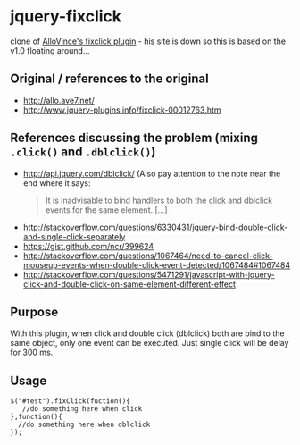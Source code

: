 jquery-fixclick
===============

clone of [AlloVince's fixclick plugin](http://allo.ave7.net/) - his site is down so this is based on the v1.0 floating around...


## Original / references to the original

- http://allo.ave7.net/
- http://www.jquery-plugins.info/fixclick-00012763.htm


## References discussing the problem (mixing `.click()` and `.dblclick()`)

- http://api.jquery.com/dblclick/   (Also pay attention to the note near the end where it says:
  > It is inadvisable to bind handlers to both the click and dblclick events for the same element. \[...]
- http://stackoverflow.com/questions/6330431/jquery-bind-double-click-and-single-click-separately
- https://gist.github.com/ncr/399624
- http://stackoverflow.com/questions/1067464/need-to-cancel-click-mouseup-events-when-double-click-event-detected/1067484#1067484
- http://stackoverflow.com/questions/5471291/javascript-with-jquery-click-and-double-click-on-same-element-different-effect



## Purpose 

With this plugin, when click and double click (dblclick) both are bind to the same object, only one event can be executed. Just single click will be delay for 300 ms.


## Usage

```
$("#test").fixClick(fuction(){
   //do something here when click
},function(){
  //do something here when dblclick
});
```
